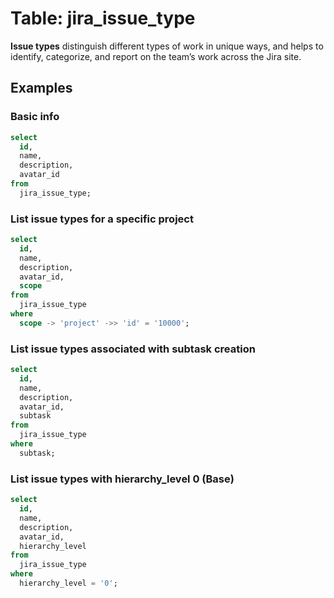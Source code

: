 # Table: jira_issue_type

**Issue types** distinguish different types of work in unique ways, and helps to identify, categorize, and report on the team’s work across the Jira site.

## Examples

### Basic info

```sql
select
  id,
  name,
  description,
  avatar_id
from
  jira_issue_type;
```

### List issue types for a specific project

```sql
select
  id,
  name,
  description,
  avatar_id,
  scope
from
  jira_issue_type
where
  scope -> 'project' ->> 'id' = '10000';
```

### List issue types associated with subtask creation

```sql
select
  id,
  name,
  description,
  avatar_id,
  subtask
from
  jira_issue_type
where
  subtask;
```

### List issue types with hierarchy_level 0 (Base)

```sql
select
  id,
  name,
  description,
  avatar_id,
  hierarchy_level
from
  jira_issue_type
where
  hierarchy_level = '0';
```
